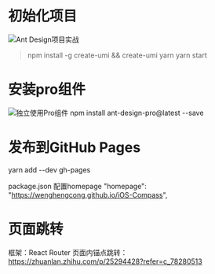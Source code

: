 
# 初始化项目
![Ant Design项目实战](https://ant.design/docs/react/practical-projects-cn)

> npm install -g create-umi && create-umi
> yarn
> yarn start

# 安装pro组件
![独立使用Pro组件](https://pro.ant.design/docs/use-components-alone-cn)
npm install ant-design-pro@latest --save


# 发布到GitHub Pages
yarn add --dev gh-pages

package.json 配置homepage
  "homepage": "https://wenghengcong.github.io/iOS-Compass",
  
  
# 页面跳转
  框架：React Router 
  页面内锚点跳转：https://zhuanlan.zhihu.com/p/25294428?refer=c_78280513
